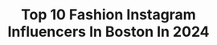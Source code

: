 ---
title: Top 10 Fashion Instagram Influencers In Boston In 2024
description: >-
  Find top fashion Instagram influencers in Boston in 2024. Most popular hashtags: #boston #fashion #newyork #photography.
platform: Instagram
hits: 247
text_top: See the best Instagram influencers on inBeat.
text_bottom: Our database holds 247 Instagram influencers like this in Boston, United States for you to pitch.
profiles:
  - username: "taydolashes"
    fullname: >-
      Taydolashes
    bio: >-
      Houston ✈️ Boston Full service stylist @yourwayistay Lash Tech and 1:1 Lash trainer I make custom machine wigs Worldwide shipping🌎
    location: "United States"
    followers: 709
    engagement: 3646
    commentsToLikes: 0.032737
    id: ck5ztawbk02dw0i145ou0gx4m
    verified: false
    hashtags: "#silkpressqueen, #bostonsilkpress, #houstonsilkpress, #katywigs"
  - username: "washyxxc"
    fullname: >-
      WASHY ⚡️
    bio: >-
      Pharmaceutical Sales Consultant 🌆 Music Recording Artist 🌃 MA - @radiopushers 📍 Boston, MA 🇦🇲 🇪🇸♒️
    location: "United States"
    followers: 16851
    engagement: 222
    commentsToLikes: 0.208995
    id: ck15qg8wg2oyn0i197e0qdtlj
    verified: false
    hashtags: "#independentartist, #hotnewhiphop, #motivation, #buffalohiphop"
  - username: "thedcdarlings"
    fullname: >-
      katie + molly
    bio: >-
      best friend bloggers dc // boston fashion • travel • lifestyle
    location: "United States"
    followers: 41976
    engagement: 63
    commentsToLikes: 0.009954
    id: ck602d567h5wz0i14zi15cpg3
    verified: false
    hashtags: "#gardenpartydecor, #clermontsteep, #rosesofinstagram, #roses"
  - username: "ajaiwithaneye"
    fullname: >-
      Boston Photographer
    bio: >-
      A J A I Commercial•Portrait•Beauty•Fashion 📍 Boston | NY, DC, CHI, SF
    location: "United States"
    followers: 2782
    engagement: 1902
    commentsToLikes: 0.136362
    id: ck6toq8oqfhjc0j71rcnghw09
    verified: false
    hashtags: "#neon, #coronavirus, #blm, #vote"
  - username: "styledbyjeanne"
    fullname: >-
      Jeanne Curry Mooney
    bio: >-
      Boston Fashion Stylist with private client base. High end retail to shopping on a shoestring. Business Inquiries: styledbyjeanne@gmail.com
    location: "United States"
    followers: 15595
    engagement: 324
    commentsToLikes: 0.424401
    id: ck5btac2iflxd0i11rfovlvjf
    verified: false
    hashtags: "#citystyle, #styleinspo, #trending, #doyourownthing"
  - username: "alyssakstevens"
    fullname: >-
      Alyssa Stevens
    bio: >-
      Boston•Fashion•Food•Travel•Beauty ::PR + Social Media Director ::Blogger at The A-Lyst, a Boston-based lifestyle blog 💌alyssa@the-alyst.com
    location: "United States"
    followers: 7762
    engagement: 635
    commentsToLikes: 0.108222
    id: ck0vy42r3253f0i198ybfafo9
    verified: false
    hashtags: "#palmbeachflorida, #worthave, #palmbeachstyle, #palmbeachcounty"
  - username: "tufavoritobarber"
    fullname: >-
      By: ABEL - Tuty 🇩🇴🗽
    bio: >-
      𝐈 𝐥𝐨𝐯𝐞 𝐣𝐞𝐬𝐮𝐬 💎"𝐍𝐮𝐞𝐬𝐭𝐫𝐚 𝐮́𝐧𝐢𝐜𝐚 𝐲 𝐯𝐞𝐫𝐝𝐚𝐝𝐞𝐫𝐚 𝐩𝐫𝐨𝐦𝐨𝐜𝐢𝐨́𝐧 𝐞𝐬 𝐞𝐥 𝐛𝐮𝐞𝐧 𝐭𝐫𝐚𝐛𝐚𝐣𝐨"💈✂️❤️"𝐄𝐥 𝐁𝐚𝐫𝐛𝐞𝐫𝐨 𝐅𝐚𝐯𝐨𝐫𝐢𝐭𝐨 𝐝𝐞 𝐭𝐮 𝐛𝐚𝐫𝐛𝐞𝐫𝐨 𝐅𝐚𝐯𝐨𝐫𝐢𝐭𝐨" 🦍🙏🏻🦍 @lyanjdad NY
    location: "United States"
    followers: 104936
    engagement: 776
    commentsToLikes: 0.047583
    id: ck0w4qaiszv7x0i19hx38nfq5
    verified: false
    hashtags: "#hairmencut, #barberstyle, #nicestbarbers, #coronaqueens"
  - username: "atstasia"
    fullname: >-
      Anastasia🦋
    bio: >-
      Stylist / Model⚡️ @maggieagency / BOS @10mgmt / Chicago @truemodelmgt / NYC 📩 Anastasia.tsikhanava@gmail.com
    location: "United States"
    followers: 21577
    engagement: 550
    commentsToLikes: 0.018090
    id: ck5ch7dubq8g10i11lbvg6xp9
    verified: false
    hashtags: "#boston, #fashion, #portrait, #fashionmodel"
  - username: "alexatarantino"
    fullname: >-
      Alexa Tarantino
    bio: >-
      ✨Jazz 🎷& Woodwinds | 📍NYC & 🌎 @cecilemclorinsalvant West Coast Dates 1/26 Los Angeles, CA 1/27 Davis, CA 1/28 Palo Alto, CA ⬇️ tickets & more ⬇️
    location: "United States"
    followers: 29866
    engagement: 303
    commentsToLikes: 0.022120
    id: ckaor89lxm5e00i78m9l7mpkw
    verified: false
    hashtags: "#travelgram, #cecilemclorinsalvant, #woodwindinstrumentalist, #yamahaartist"
  - username: "blindfoxart"
    fullname: >-
      Ҍӏíղժ Ƒօ×
    bio: >-
      🇲🇽 ⱭɾԵÍՏԵ • 𝔐𝔲𝔰𝔢 • Nefelibata 𝚘𝚛𝚒𝚐𝚒𝚗𝚊𝚕 𝚙𝚊𝚒𝚗𝚝𝚒𝚗𝚐𝚜 𝚊𝚗𝚍 𝚙𝚛𝚒𝚗𝚝𝚜 ✖️ɪɴᴛᴇʀɴᴀᴛɪᴏɴᴀʟ ᴀʀᴛɪsᴛ✖️ Sales@BlindFoxArt.com
    location: "United States"
    followers: 44557
    engagement: 249
    commentsToLikes: 0.014690
    id: ck5ztx91z1adr0i14rm2ji6dq
    verified: false
    hashtags: "#interiorstyling, #interiordesign, #streetart, #igersnewengland"
---